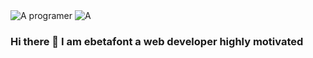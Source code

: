 <img src="https://giphy.com/gifs/devrock-code-edr-escueladevrock-du3J3cXyzhj75IOgvA" alt="A programer">
<img src="https://giphy.com/embed/du3J3cXyzhj75IOgvA" alt="A">

### Hi there 👋 I am ebetafont a web developer highly motivated
